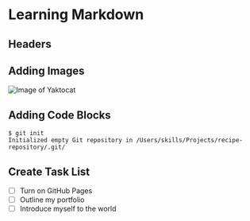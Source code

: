 # Learning Markdown
## Headers

## Adding Images
![Image of Yaktocat](https://octodex.github.com/images/yaktocat.png)

## Adding Code Blocks
```
$ git init
Initialized empty Git repository in /Users/skills/Projects/recipe-repository/.git/
```

## Create Task List
- [ ] Turn on GitHub Pages
- [ ] Outline my portfolio
- [ ] Introduce myself to the world
